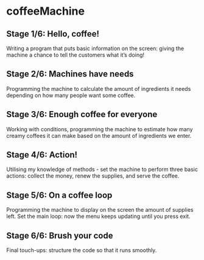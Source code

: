 # coffeeMachine
## Stage 1/6: Hello, coffee!

Writing a program that puts basic information on the screen: giving the machine a chance to tell the customers what it’s doing!

## Stage 2/6: Machines have needs 

Programming the machine to calculate the amount of ingredients it needs depending on how many people want some coffee.

## Stage 3/6: Enough coffee for everyone

Working with conditions, programming the machine to estimate how many creamy coffees it can make based on the amount of ingredients we enter.

## Stage 4/6: Action!

Utilising my knowledge of methods - set the machine to perform three basic actions: collect the money, renew the supplies, and serve the coffee.

## Stage 5/6: On a coffee loop

Programming the machine to display on the screen the amount of supplies left. Set the main loop: now the menu keeps updating until you press exit.

## Stage 6/6: Brush your code

Final touch-ups: structure the code so that it runs smoothly.
